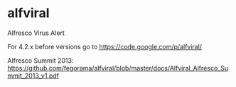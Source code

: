 alfviral
========

Alfresco Virus Alert

For 4.2.x before versions go to https://code.google.com/p/alfviral/

Alfresco Summit 2013: https://github.com/fegorama/alfviral/blob/master/docs/Alfviral_Alfresco_Summit_2013_v1.pdf
